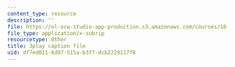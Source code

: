 ```yaml
---
content_type: resource
description: ''
file: https://ol-ocw-studio-app-production.s3.amazonaws.com/courses/16-687-private-pilot-ground-school-january-iap-2019/df7ed0116d97515ab3f7dcb2229117f8_Th2N_rDfkDw.vtt
file_type: application/x-subrip
resourcetype: Other
title: 3play caption file
uid: df7ed011-6d97-515a-b3f7-dcb2229117f8
---
```

